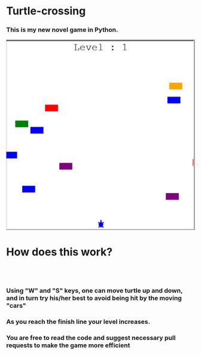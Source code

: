 # Turtle-crossing

### This is my new novel game in Python.

<img src = "game.png"></img>
<h1>How does this work?</h1>

<br></br>

<h3> Using "W" and "S" keys, one can move turtle up and down, and in turn try his/her best to avoid being hit by the moving "cars"</h3>
<h3> As you reach the finish line your level increases. </h3>


<h3> You are free to read the code and suggest necessary pull requests to make the game more efficient</h3>

